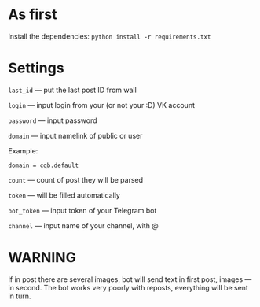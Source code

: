 # As first
Install the dependencies:
```python install -r requirements.txt```

# Settings
`last_id` — put the last post ID from wall

`login` — input login from your (or not your :D) VK account

`password` — input password

`domain` — input namelink of public or user


Example:
```
domain = cqb.default
```
`count` — count of post they will be parsed

`token` — will be filled automatically

`bot_token` — input token of your Telegram bot

`channel` — input name of your channel, with @

# WARNING
If in post there are several images, bot will send text in first post, images — in second.
The bot works very poorly with reposts, everything will be sent in turn.
